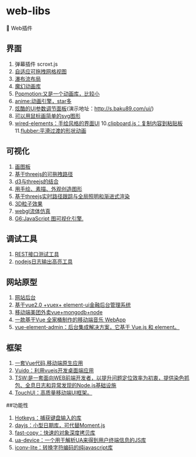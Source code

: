 ﻿# web-libs

🐧 Web插件

## 界面
1. 弹幕插件  scroxt.js
2. [自适应可拖拽网格视图]( https://github.com/haltu/muuri)
3. [瀑布流布局](https://github.com/jlmakes/scrollreveal)
4. [魔幻动画库](https://github.com/legomushroom/mojs)
5. [Popmotion:又是一个动画库，比较小](https://github.com/Popmotion/popmotion)
6. [anime:动画引擎，star多](https://github.com/juliangarnier/anime)
7. [炫酷的UI参数调节面板](https://github.com/baku89/ui-study)(演示地址：http://s.baku89.com/ui/)
8. [可以用鼠标画简单的svg图形](https://github.com/svgdotjs/svg.draw.js)
9. [wired-elements：手绘风格的界面UI](https://github.com/wiredjs/wired-elements)
10.[clipboard.js：复制内容到粘贴板](https://github.com/zenorocha/clipboard.js)
11.[flubber:平滑过渡的形状动画](https://github.com/veltman/flubber)

## 可视化
1. [画图板](https://github.com/dli/paint)
2. [基于threejs的可拖拽路径](https://github.com/zz85/threejs-path-flow)
3. [d3与threejs的结合](http://projects.delimited.io/experiments/d3-threejs/)
4. [用手绘、素描、外观创造图形](https://github.com/pshihn/rough)
5. [基于threejs实时路径跟踪与全局照明和渐进式渲染](https://github.com/erichlof/THREE.js-PathTracing-Renderer)
6. [3D粒子效果](https://github.com/jackrugile/3d-particle-explorations)
7. [webgl流体仿真](https://github.com/PavelDoGreat/WebGL-Fluid-Simulation)
8. [G6:JavaScript 图可视化引擎.](https://github.com/antvis/g6)


## 调试工具
1. [REST接口测试工具](https://github.com/getinsomnia/insomnia)
2. [nodejs日志输出高亮工具](https://github.com/klauscfhq/signale)

## 网站原型
1. [网站后台](https://github.com/cristijora/vue-light-bootstrap-dashboard)
2. [基于vue2.0 +vuex+ element-ui金融后台管理系统](https://github.com/wdlhao/vue2-element-touzi-admin)	
3. [移动端美团外卖vue+mongodb+node](https://github.com/zwStar/vue-meituan)
4. [一款基于Vue 全家桶制作的移动端音乐 WebApp](https://github.com/CaiJinyc/vue-music-webapp)
5. [vue-element-admin：后台集成解决方案，它基于 Vue.js 和 element。](https://github.com/PanJiaChen/vue-element-admin)

## 框架
1. [一套Vue代码,移动端原生应用](https://github.com/bmfe/eros)
2. [Vuido：利用vuejs开发桌面端应用](https://github.com/mimecorg/vuido)
3. [TSW:是一套面向WEB前端开发者，以提升问题定位效率为初衷，提供染色抓包、全息日志和异常发现的Node.js基础设施](https://github.com/Tencent/TSW)
4. [TouchUI：高质量移动端UI框架。](https://github.com/uileader/touchui)

##功能性
1. [Hotkeys：捕获键盘输入的库](https://github.com/jaywcjlove/hotkeys)
2. [dayjs：小型日期库，可代替Moment.js](https://github.com/iamkun/dayjs)
3. [fast-copy：快速的对象深度拷贝库](https://github.com/planttheidea/fast-copy)
4. [ua-device：一个用于解析UA来得到用户终端信息的JS库](https://github.com/fex-team/ua-device)
5. [iconv-lite：转换字符编码的纯javascript库](https://github.com/ashtuchkin/iconv-lite)